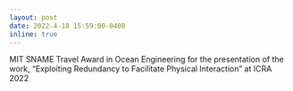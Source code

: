 ```yaml
---
layout: post
date: 2022-4-18 15:59:00-0400
inline: true
---
```


MIT SNAME Travel Award in Ocean Engineering for the presentation of the work, “Exploiting Redundancy to Facilitate Physical Interaction” at ICRA 2022
